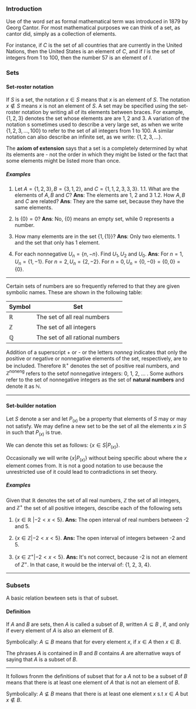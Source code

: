 ### Introduction
Use of the word $set$ as formal mathematical term was introduced in 1879 by Georg Cantor. For most mathematical purposes we can think of a set, as cantor did, simply as a collection of elements.

For instance, if $C$ is the set of all countries that are currently in the United Nations, then the United States is an element of $C$, and if $I$ is the set of integers from 1 to 100, then the number 57 is an element of $I$.

### Sets

#### Set-roster notation
If $S$ is a set, the notation $x \in S$ means that $x$ is an element of $S$. The notation $x \notin S$ means $x$ is not an element of $S$. A set may be specified using the set-roster notation by writing all of its elements between braces. For example, $\{1, 2, 3\}$ denotes the set whose elements are are $1, 2$ and $3$. A variation of the notation s sometimes used to describe a very large set, as when we write $\{1, 2, 3, ..., 100\}$ to refer to the set of all integers from 1 to 100. A similar notation can also describe an infinite set, as we write: $\{1, 2, 3, ...\}$.


The **axiom of extension** says that a set is a completely determined by what its elements are - not the order in which they might be listed or the fact that some elements might be listed more than once.

##### Examples
1. Let $A = \{1, 2, 3\}, B = \{3, 1, 2\},$ and $C = \{1, 1, 2, 3, 3, 3\}$. 
 1.1. What are the elements of $A, B$ and $C$?
 **Ans**: The elements are 1, 2 and 3
 1.2. How $A, B$ and $C$ are related?
 **Ans**: They are the same set, because they have the same elements.

2. Is $\{0\} = 0$?
 **Ans**: No, $\{0\}$ means an empty set, while 0 represents a number.

3. How many elements are in the set $\{1, \{1\}\}$?
**Ans**: Only two elements. 1 and the set that only has 1 element.

4. For each nonnegative $U_n = \{n, -n\}$. Find $U_1, U_2$ and $U_0$.
 **Ans**: For $n = 1, U_n = \{1, -1\}$. For $n = 2, U_n = \{2, -2\}$. For $n = 0, U_n = \{0, -0\} = \{0, 0\} = \{0\}$.
 -----
 Certain sets of numbers are so frequently referred to that they are given symbolic names. These are shown in the following table:

| Symbol       | Set                             |
| ------------ | ------------------------------- |
| $\mathbb{R}$ | The set of all real numbers     |
| $\mathbb{Z}$ | The set of all integers         |
| $\mathbb{Q}$ | The set of all rational numbers |             |                                 |

Addition of a superscript + or - or the letters *nonneg* indicates that only the positive or negative or nonnegative elements of the set, respectively, are to be included. Therefore $\mathbb{R}^+$ denotes the set of positive real numbers, and $\mathbb{Z}^{\text{noneng}}$ refers to the setof nonnegative integers: 0, 1, 2, ... . Some authors refer to the set of nonnegative integers as the set of **natural numbers** and denote it as $\mathbb{N}$.

-----
#### Set-builder notation
Let $S$ denote a ser and let $P_(x)$ be a property that elements of $S$ may or may not satisfy. We may define a new set to be the set of all the elements $x$ in $S$ in such that $P_(x)$ is true.

We can denote this set as follows: $\{x \in S | P_(x)\}$.

Occasionally we will write $\{x | P_(x)\}$ without being specific about where the $x$ element comes from. It is not a good notation to use because the unrestricted use of it could lead to contradictions in set theory.

##### Examples
Given that $\mathbb{R}$ denotes the set of all real numbers, $\mathbb{Z}$ the set of all integers, and $\mathbb{Z^+}$ the set of all positive integers, describe each of the following sets

1. $\{x \in \mathbb{R}\ | -2 < x < 5\}$.
**Ans:** The open interval of real numbers between -2 and 5.

2. $\{x \in \mathbb{Z} | -2 < x < 5\}$.
**Ans:** The open interval of integers between -2 and 5.

3. $\{x \in \mathbb{Z^+} | -2 < x < 5\}$.
**Ans:** It's not correct, because -2 is not an element of $Z^+$. In that case, it would be the interval of: {1, 2, 3, 4}.
----
### Subsets
A basic relation bewteen sets is that of subset.

#### Definition
If $A$ and $B$ are sets, then $A$ is called a subset of $B$, written $A \subseteq B$ , if, and only if every element of $A$ is also an element of $B$.

Symbolically: $A \subseteq B$ means that for every element $x$, if $x \in A$ then $x \in B$.

The phrases $A$ is contained in $B$ and $B$ contains $A$ are alternative ways of saying that $A$ is a subset of $B$.

----
It follows fronm the definitions of subset that for a $A$ not to be a subset of $B$ means that there is at least one element of $A$ that is not an element of $B$. 

Symbolically: $A \nsubseteq B$ means that there is at least one element $x$ s.t $x \in A$ but $x \notin B$.

